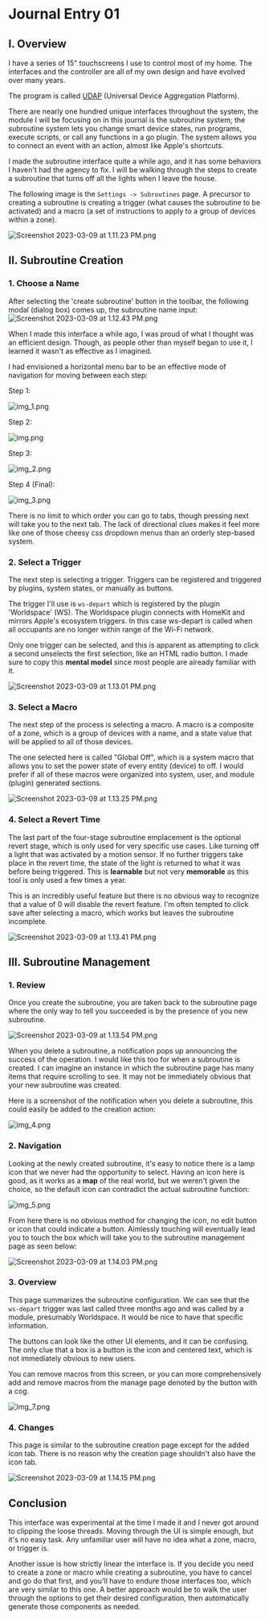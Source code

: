 # Journal Entry 01

## I. Overview

I have a series of 15" touchscreens I use to control most of my home.
The interfaces and the controller are all of my own design and have evolved over many years.

The program is called [UDAP](https://github.com/bradenn/udap) (Universal Device Aggregation Platform).

There are nearly one hundred unique interfaces throughout the system, the module I will be focusing on in this journal
is the subroutine system;
the subroutine system lets you change smart device states, run programs, execute scripts, or call any functions in a go
plugin.
The system allows you to connect an event with an action, almost like Apple's shortcuts.

I made the subroutine interface quite a while ago, and it has some behaviors I haven't had the agency to fix. I will be
walking through the steps to create a subroutine that turns off all the lights when I leave the house.

The following image is the `Settings -> Subroutines` page.
A precursor to creating a subroutine is creating a trigger (what causes the subroutine to be activated) and a macro (a
set of instructions to apply to a group of devices within a zone).

![Screenshot 2023-03-09 at 1.11.23 PM.png](assets/Screenshot%202023-03-09%20at%201.11.23%20PM.png)

## II. Subroutine Creation

### 1. Choose a Name

After selecting the 'create subroutine' button in the toolbar, the following modal (dialog box) comes up, the subroutine
name input:
![Screenshot 2023-03-09 at 1.12.43 PM.png](assets/Screenshot%202023-03-09%20at%201.12.43%20PM.png)

When I made this interface a while ago, I was proud of what I thought was an efficient design. Though, as people other
than myself
began to use it, I learned it wasn't as effective as I imagined.

I had envisioned a horizontal menu bar to be an effective mode of navigation for moving between each step:

Step 1:

![img_1.png](assets/img_1.png)

Step 2:

![img.png](assets/img.png)

Step 3:

![img_2.png](assets/img_2.png)

Step 4 (Final):

![img_3.png](assets/img_3.png)

There is no limit to which order you can go to tabs, though pressing next will take you to the next tab.
The lack of directional clues makes it feel more like one of those cheesy css dropdown menus than an orderly step-based
system.

### 2. Select a Trigger

The next step is selecting a trigger. Triggers can be registered and triggered by plugins, system states, or manually as
buttons.

The trigger I'll use is `ws-depart` which is registered by the plugin 'Worldspace' (WS). The Worldspace plugin connects
with HomeKit and mirrors Apple's ecosystem triggers. In this case ws-depart is called when all occupants are no longer
within range of the Wi-Fi network.

Only one trigger can be selected, and this is apparent as attempting to click a second unselects the first selection,
like an HTML radio button. I made sure to copy this **mental model** since most people are already familiar with it.

![Screenshot 2023-03-09 at 1.13.01 PM.png](assets/Screenshot%202023-03-09%20at%201.13.01%20PM.png)

### 3. Select a Macro

The next step of the process is selecting a macro. A macro is a composite of a zone, which is a group of devices with a
name, and a state value that will be applied to all of those devices.

The one selected here is called "Global Off", which is a system macro that allows you to set the power state of every
entity (device) to off. I would prefer if all of these macros were organized into system, user, and module (plugin)
generated sections.

![Screenshot 2023-03-09 at 1.13.25 PM.png](assets/Screenshot%202023-03-09%20at%201.13.25%20PM.png)

### 4. Select a Revert Time

The last part of the four-stage subroutine emplacement is the optional revert stage, which is only used for very
specific use cases. Like turning off a light that was activated by a motion sensor. If no further triggers take place in
the revert time, the state of the light is returned to what it was before being triggered. This is **learnable** but not
very **memorable** as this tool is only used a few times a year.

This is an incredibly useful feature but there is no obvious way to recognize that a value of 0 will disable the revert
feature. I'm often tempted to click save after selecting a macro, which works but leaves the subroutine incomplete.

![Screenshot 2023-03-09 at 1.13.41 PM.png](assets/Screenshot%202023-03-09%20at%201.13.41%20PM.png)

## III. Subroutine Management

### 1. Review

Once you create the subroutine, you are taken back to the subroutine page where the only way to tell you succeeded is by
the presence of you new subroutine.

![Screenshot 2023-03-09 at 1.13.54 PM.png](assets/Screenshot%202023-03-09%20at%201.13.54%20PM.png)

When you delete a subroutine, a notification pops up announcing the success of the operation. I would like this too for
when a subroutine is created. I can imagine an instance in which the subroutine page has many items that require
scrolling to see. It may not be immediately obvious that your new subroutine was created.

Here is a screenshot of the notification when you delete a subroutine, this could easily be added to the creation
action:

![img_4.png](assets/img_4.png)

### 2. Navigation

Looking at the newly created subroutine, it's easy to notice there is a lamp icon that we never had the opportunity to
select. Having an icon here is good, as it works as a **map** of the real world, but we weren't given the choice, so the
default icon can contradict the actual subroutine function:

![img_5.png](assets/img_5.png)

From here there is no obvious method for changing the icon, no edit button or icon that could indicate a button.
Aimlessly touching will eventually lead you to touch the box which will take you to the subroutine management page as
seen below:

![Screenshot 2023-03-09 at 1.14.03 PM.png](assets/Screenshot%202023-03-09%20at%201.14.03%20PM.png)

### 3. Overview

This page summarizes the subroutine configuration. We can see that the `ws-depart` trigger was last called three months
ago and was called by a module, presumably Worldspace. It would be nice to have that specific information.

The buttons can look like the other UI elements, and it can be confusing. The only clue that a box is a button is the
icon and centered text, which is not immediately obvious to new users.

You can remove macros from this screen, or you can more comprehensively add and remove macros from the manage page
denoted by the button with a cog.

![img_7.png](assets/img_7.png)

### 4. Changes

This page is similar to the subroutine creation page except for the added icon tab. There is no reason
why the creation page shouldn't also have the icon tab.

![Screenshot 2023-03-09 at 1.14.15 PM.png](assets/Screenshot%202023-03-09%20at%201.14.15%20PM.png)

## Conclusion

This interface was experimental at the time I made it and I never got around to clipping the loose threads. Moving
through the UI is simple enough, but it's no easy task. Any unfamiliar user will have no idea what a zone, macro, or
trigger is.

Another issue is how strictly linear the interface is. If you decide you need to create a zone or macro while creating a
subroutine, you have to cancel and go do that first, and you'll have to endure those interfaces too, which are very
similar to this one. A better approach would be to walk the user through the options to get their desired
configuration, then automatically generate those components as needed.